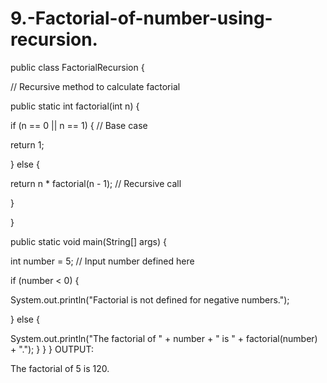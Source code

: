 # 9.-Factorial-of-number-using-recursion.
public class FactorialRecursion {

// Recursive method to calculate factorial

public static int factorial(int n) {

if (n == 0 || n == 1) { // Base case

return 1;

} else {

return n * factorial(n - 1); // Recursive call

}

}

public static void main(String[] args) {

int number = 5; // Input number defined here

if (number < 0) {

System.out.println("Factorial is not defined for negative numbers.");

} else {

System.out.println("The factorial of " + number + " is " + factorial(number) + ".");
}
}
}
OUTPUT:

The factorial of 5 is 120.
